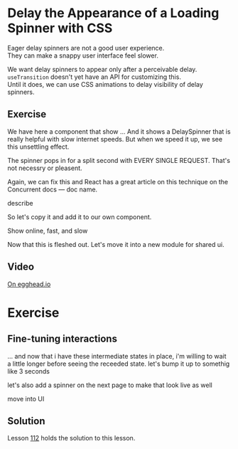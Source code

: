 # Delay the Appearance of a Loading Spinner with CSS

Eager delay spinners are not a good user experience.  
They can make a snappy user interface feel slower.

We want delay spinners to appear only after a perceivable delay.  
`useTransition` doesn't yet have an API for customizing this.  
Until it does, we can use CSS animations to delay visibility of delay spinners.

## Exercise

We have here a component that show ...
And it shows a DelaySpinner that is really helpful with slow internet speeds.
But when we speed it up, we see this unsettling effect.

The spinner pops in for a split second with EVERY SINGLE REQUEST.
That's not necessry or pleasent.

Again, we can fix this and React has a great article on this technique on the Concurrent docs — doc name.

describe

So let's copy it and add it to our own component.

Show online, fast, and slow

Now that this is fleshed out.
Let's move it into a new module for shared ui.

## Video

[On egghead.io](https://egghead.io/lessons/react-delay-the-appearance-of-a-loading-spinner-with-css?af=1x80ad)

# Exercise

## Fine-tuning interactions

... and now that i have these intermediate states in place, i'm willing to wait a little longer before seeing the receeded state.
let's bump it up to somethig like 3 seconds

let's also add a spinner on the next page to make that look live as well

move into UI

## Solution

Lesson [112](../112) holds the solution to this lesson.
